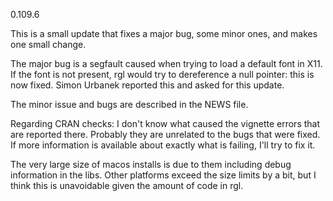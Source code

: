 0.109.6

This is a small update that fixes a major bug, some minor
ones, and makes one small change.

The major bug is a segfault caused when trying to load 
a default font in X11.  If the font is not present, 
rgl would try to dereference a null pointer:  this is now
fixed.  Simon Urbanek reported this and asked for this
update.

The minor issue and bugs are described in the NEWS file.

Regarding CRAN checks:  I don't know what caused the
vignette errors that are reported there.  Probably they
are unrelated to the bugs that were fixed.  If more 
information is available about exactly what is failing, 
I'll try to fix it.

The very large size of macos installs is due to them
including debug information in the libs.  Other platforms
exceed the size limits by a bit, but I think this is
unavoidable given the amount of code in rgl.
